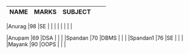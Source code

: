 |NAME   |MARKS   |SUBJECT   |  |   |
|---|---|---|---|---|

|Anurag   |98   |SE   |   |   |
|  |   |   | |

|Anupam   |69   |DSA   |   |   |
|Spandan  |70   |DBMS |    |    |
|Spandan1 |76   |SE   |    |    |
|Mayank   |90   |OOPS |    |   |
